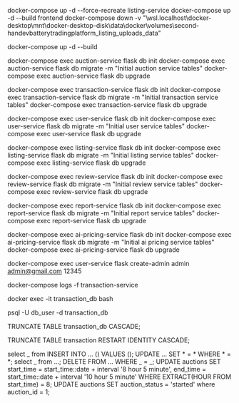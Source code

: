 docker-compose up -d --force-recreate listing-service
docker-compose up -d --build frontend
docker-compose down -v
"\\wsl.localhost\docker-desktop\mnt\docker-desktop-disk\data\docker\volumes\second-handevbatterytradingplatform_listing_uploads_data"

<!-- lần đầu chạy -->
<!-- 1. xây dựng (build) và chạy container của chương trình ở chế độ nền -->

docker-compose up -d --build

<!-- 2. tạo và cập nhật cơ sở dữ liệu trong Flask -->
<!-- db init: khởi tạo thư mục migration. -->
<!-- db migrate: tạo file migration (các thay đổi bảng). -->
<!-- db upgrade: áp dụng migration vào database. -->
<!-- auction-service  -->

docker-compose exec auction-service flask db init
docker-compose exec auction-service flask db migrate -m "Initial auction service tables"
docker-compose exec auction-service flask db upgrade

<!-- transaction-service -->

docker-compose exec transaction-service flask db init
docker-compose exec transaction-service flask db migrate -m "Initial transaction service tables"
docker-compose exec transaction-service flask db upgrade

 <!-- user-service -->

docker-compose exec user-service flask db init
docker-compose exec user-service flask db migrate -m "Initial user service tables"
docker-compose exec user-service flask db upgrade

<!-- listing-service -->

docker-compose exec listing-service flask db init
docker-compose exec listing-service flask db migrate -m "Initial listing service tables"
docker-compose exec listing-service flask db upgrade

<!-- review-service -->

docker-compose exec review-service flask db init
docker-compose exec review-service flask db migrate -m "Initial review service tables"
docker-compose exec review-service flask db upgrade

<!-- report-service -->

docker-compose exec report-service flask db init
docker-compose exec report-service flask db migrate -m "Initial report service tables"
docker-compose exec report-service flask db upgrade

docker-compose exec ai-pricing-service flask db init
docker-compose exec ai-pricing-service flask db migrate -m "Initial ai pricing service tables"
docker-compose exec ai-pricing-service flask db upgrade

<!-- tạo tài khoản admin(có hàm trong user-service/app.py) -->

docker-compose exec user-service flask create-admin admin admin@gmail.com 12345

<!-- xem log (nhật ký chạy) của container(thay tên service để có thể xem log của các service khác) -->

docker-compose logs -f transaction-service

<!-- vào terminal bên trong container transaction_db(thay tên db để có thể xem log của các db khác -->

docker exec -it transaction_db bash

<!-- mở PostgreSQL CLI và kết nối vào database transaction_db(thay tên db để có thể xem log của các db khác với user db_user (POSTGRES_USER=db_user trong .env) -->

psql -U db_user -d transaction_db

<!-- xóa toàn bộ dữ liệu trong bảng -->

TRUNCATE TABLE transaction_db CASCADE;

<!-- xóa toàn bộ dữ liệu bảng transaction, đặt lại ID về 1, và xóa cả dữ liệu ở bảng liên quan (CASCADE). -->

TRUNCATE TABLE transaction RESTART IDENTITY CASCADE;

<!-- các câu lệnh truy vấn csdl -->

select _ from
INSERT INTO ... () VALUES ();
UPDATE ... SET * = * WHERE * = *;
select _ from ...;
DELETE FROM ... WHERE _ = _;
UPDATE auctions SET start_time = start_time::date + interval '8 hour 5 minute', end_time = start_time::date + interval '10 hour 5 minute' WHERE EXTRACT(HOUR FROM start_time) = 8;
UPDATE auctions SET auction_status = 'started' where auction_id = 1;
